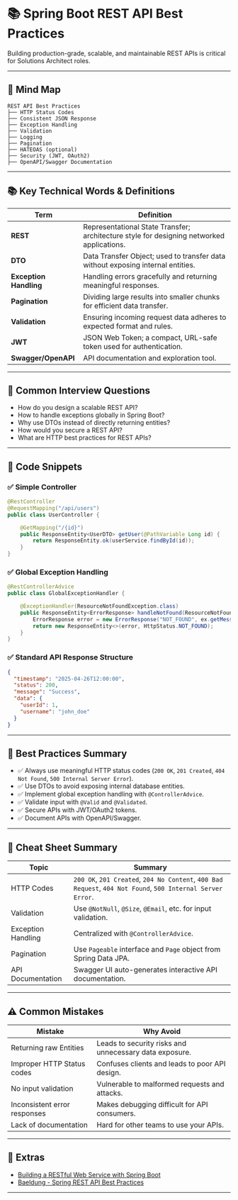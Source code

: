 # 📚 Spring Boot REST API Best Practices

Building production-grade, scalable, and maintainable REST APIs is critical for Solutions Architect roles.

---

## 🧠 Mind Map

```
REST API Best Practices
├── HTTP Status Codes
├── Consistent JSON Response
├── Exception Handling
├── Validation
├── Logging
├── Pagination
├── HATEOAS (optional)
├── Security (JWT, OAuth2)
├── OpenAPI/Swagger Documentation
```

---

## 📚 Key Technical Words & Definitions

| Term | Definition |
|------|------------|
| **REST** | Representational State Transfer; architecture style for designing networked applications. |
| **DTO** | Data Transfer Object; used to transfer data without exposing internal entities. |
| **Exception Handling** | Handling errors gracefully and returning meaningful responses. |
| **Pagination** | Dividing large results into smaller chunks for efficient data transfer. |
| **Validation** | Ensuring incoming request data adheres to expected format and rules. |
| **JWT** | JSON Web Token; a compact, URL-safe token used for authentication. |
| **Swagger/OpenAPI** | API documentation and exploration tool. |

---

## 🔎 Common Interview Questions

- How do you design a scalable REST API?
- How to handle exceptions globally in Spring Boot?
- Why use DTOs instead of directly returning entities?
- How would you secure a REST API?
- What are HTTP best practices for REST APIs?

---

## 🧪 Code Snippets

### ✅ Simple Controller
```java
@RestController
@RequestMapping("/api/users")
public class UserController {

    @GetMapping("/{id}")
    public ResponseEntity<UserDTO> getUser(@PathVariable Long id) {
        return ResponseEntity.ok(userService.findById(id));
    }
}
```

### ✅ Global Exception Handling
```java
@RestControllerAdvice
public class GlobalExceptionHandler {

    @ExceptionHandler(ResourceNotFoundException.class)
    public ResponseEntity<ErrorResponse> handleNotFound(ResourceNotFoundException ex) {
        ErrorResponse error = new ErrorResponse("NOT_FOUND", ex.getMessage());
        return new ResponseEntity<>(error, HttpStatus.NOT_FOUND);
    }
}
```

### ✅ Standard API Response Structure
```json
{
  "timestamp": "2025-04-26T12:00:00",
  "status": 200,
  "message": "Success",
  "data": {
    "userId": 1,
    "username": "john_doe"
  }
}
```

---

## 🎯 Best Practices Summary

- ✅ Always use meaningful HTTP status codes (`200 OK`, `201 Created`, `404 Not Found`, `500 Internal Server Error`).
- ✅ Use DTOs to avoid exposing internal database entities.
- ✅ Implement global exception handling with `@ControllerAdvice`.
- ✅ Validate input with `@Valid` and `@Validated`.
- ✅ Secure APIs with JWT/OAuth2 tokens.
- ✅ Document APIs with OpenAPI/Swagger.

---

## 📘 Cheat Sheet Summary

| Topic | Summary |
|-------|---------|
| HTTP Codes | `200 OK`, `201 Created`, `204 No Content`, `400 Bad Request`, `404 Not Found`, `500 Internal Server Error`. |
| Validation | Use `@NotNull`, `@Size`, `@Email`, etc. for input validation. |
| Exception Handling | Centralized with `@ControllerAdvice`. |
| Pagination | Use `Pageable` interface and `Page` object from Spring Data JPA. |
| API Documentation | Swagger UI auto-generates interactive API documentation. |

---

## ⚠️ Common Mistakes

| Mistake | Why Avoid |
|---------|-----------|
| Returning raw Entities | Leads to security risks and unnecessary data exposure. |
| Improper HTTP Status codes | Confuses clients and leads to poor API design. |
| No input validation | Vulnerable to malformed requests and attacks. |
| Inconsistent error responses | Makes debugging difficult for API consumers. |
| Lack of documentation | Hard for other teams to use your APIs. |

---

## 🔗 Extras

- [Building a RESTful Web Service with Spring Boot](https://spring.io/guides/gs/rest-service/)
- [Baeldung - Spring REST API Best Practices](https://www.baeldung.com/rest-api-spring-oauth2-angular)

---

